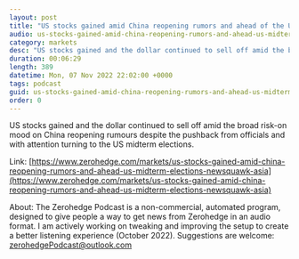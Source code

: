 ```yaml
---
layout: post
title: "US stocks gained amid China reopening rumors and ahead of the US midterm elections - Newsquawk Asia-Pac Market Open"
audio: us-stocks-gained-amid-china-reopening-rumors-and-ahead-us-midterm-elections-newsquawk-asia-0
category: markets
desc: "US stocks gained and the dollar continued to sell off amid the broad risk-on mood on China reopening rumours despite the pushback from officials and with attention turning to the US midterm elections."
duration: 00:06:29
length: 389
datetime: Mon, 07 Nov 2022 22:02:00 +0000
tags: podcast
guid: us-stocks-gained-amid-china-reopening-rumors-and-ahead-us-midterm-elections-newsquawk-asia-0
order: 0
---
```

US stocks gained and the dollar continued to sell off amid the broad risk-on mood on China reopening rumours despite the pushback from officials and with attention turning to the US midterm elections.

Link: [https://www.zerohedge.com/markets/us-stocks-gained-amid-china-reopening-rumors-and-ahead-us-midterm-elections-newsquawk-asia](https://www.zerohedge.com/markets/us-stocks-gained-amid-china-reopening-rumors-and-ahead-us-midterm-elections-newsquawk-asia)

About: The Zerohedge Podcast is a non-commercial, automated program, designed to give people a way to get news from Zerohedge in an audio format.  I am actively working on tweaking and improving the setup to create a better listening experience (October 2022).  Suggestions are welcome: [zerohedgePodcast@outlook.com](mailto:zerohedgePodcast@outlook.com)